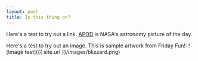 ```yaml
---
layout: post
title: Is this thing on?
---
```


Here's a test to try out a link.
[APOD](https://apod.nasa.gov/apod) is NASA's astronomy picture of the day.

Here's a test to try out an image.
This is sample artwork from Friday Fun!:
![Image test]({{ site.url }}/images/blizzard.png)
